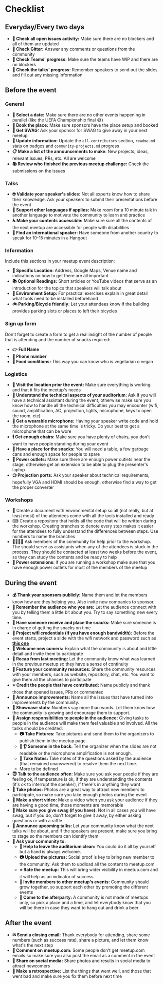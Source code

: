 # Checklist

## Everyday/Every two days

- **👀 Check all open issues activity:** Make sure there are no blockers and all of them are updated
- **🤳 Check Gitter:** Answer any comments or questions from the community
- **🤝 Check Teams' progress:** Make sure the teams have WIP and there are no blockers
- **👮 Check the talks' progress:** Remember speakers to send out the slides and fill out any missing information

## Before the event

### General

- **📆 Select a date:** Make sure there are no other events happening in parallel (like the UEFA Championship final 😅)
- **🏢 Book the place:** Make sure sponsors have the place setup and booked
- **🎁 Get SWAG:** Ask your sponsor for SWAG to give away in your next meetup
- **📝 Update information:** Update the `all-contributors` section, `readme.md` stats on badges and `community-projects.md` progress
- **📋 Make a list of the announcements to make:** New projects, ideas, relevant issues, PRs, etc. All are welcome
- **📚 Review who finished the previous meetup challenge:** Check the submissions on the issues

### Talks

- **🤓 Validate your speaker's slides:** Not all experts know how to share their knowledge. Ask your speakers to submit their presentations before the event
- **👄 Support other languages if applies:** Make room for a 10 minute talk in another language to motivate the community to learn and practice
- **♿️ Make your contents accessible:** Make sure sure all the contents of the next meetup are accessible for people with disabilities
- **🤵 Find an international speaker:** Have someone from another country to speak for 10-15 minutes in a Hangout
  
### Information

Include this sections in your meetup event description:

- **🏢 Specific Location:** Address, Google Maps, Venue name and indications on how to get there are all important
- **📚 Optional Readings:** Short articles or YouTube videos that serve as an introduction for the topics that speakers will talk about
- **💾 Environment Setup:** For practical exercises explain in great detail what tools need to be installed beforehand
- **🚲 Parking/Bicycle friendly:** Let your attendees know if the building provides parking slots or places to left their bicycles

### Sign up form

Don't forget to create a form to get a real insight of the number of people that is attending and the number of snacks required:

- **👉 Full Name**
- **📱 Phone number**
- **🍎 Food conditions:** This way you can know who is vegetarian o vegan

### Logistics

- **🏢 Visit the location prior the event:** Make sure everything is working and that it fits the meetup's needs
- **🔧 Understand the technical aspects of your auditorium:** Ask if you will have a technical assistant during the event, otherwise make sure you know how to handle all the technical difficulties you may encounter (wifi, sound, amplification, AC, projection, lights, microphone, keys to open the room, etc)
- **🎤 Get a wearable microphone:** Having your speaker write code and hold the microphone at the same time is tricky. Do your best to get a microphone that can be wore
- **🕴 Get enough chairs:** Make sure you have plenty of chairs, you don't want to have people standing during your event
- **🍪 Have a place for the snacks:** You will need a table, a few garbage cans and enough space for people to spare
- **🔌 Power outlets:** Make sure there are enough power outlets near the stage, otherwise get an extension to be able to plug the presenter's laptop
- **📺 Projection ports:** Ask your speaker about technical requirements, hopefully VGA and HDMI should be enough, otherwise find a way to get the proper converter

### Workshops

- 📁 Create a document with environmental setup so all (not really, but at least most) of the attendees come with all the tools installed and ready
- ⌨ Create a repository that holds all the code that will be written during the workshop. Creating branches to denote every step makes it easier for the attendees to fully understand the differences between steps. Use numbers to name the branches
- 👨‍👩‍👧‍👦 Ask members of the community for help prior to the workshop. The should serve as assistants when any of the attendees is stuck in the process. They should be contacted at least two weeks before the event, so they can study the contents and be ready to help
- **🔌 Power extensions:** If you are running a workshop make sure that you have enough power outlets for most of the members of the meetup

## During the event

- **💰 Thank your sponsors publicly:** Name them and let the members know how are they helping you. Also invite new companies to sponsor.
- **👦 Remember the audience who you are:** Let the audience connect with you by telling them a little bit about you. Try to say something new every time.
- **🍪 Have someone receive and place the snacks:** Make sure someone is in charge of getting the snacks on time
- **🔑 Project wifi credentials (if you have enough bandwidth):** Before the event starts, project a slide with the wifi network and password such as **[this one](http://slides.com/jdjuan/angular-medellin#/)**
- **🐣 Welcome new comers:** Explain what the community is about and little detail and invite them to participate
- **💭 Recap from last meeting:** Let the community know what was learned in the previous meetup so they have a sense of continuity
- **🔨 Feature your community resources:** Share the community resources with your members, such as website, repository, chat, etc. You want to give them all the chances to participate
- **⭐ Credit the people that have contributed:** Name publicly and thank those that opened issues, PRs or commented
- **📢 Announce improvements:** Name all the issues that have turned into improvements by the community.
- **📢 Showcase stats:** Numbers say more than words. Let them know how the community is growing and encourage them to support.
- **🙋 Assign responsibilities to people in the audience:** Giving tasks to people in the audience will make them feel valuable and involved. All the tasks should be credited:
    - **📷 Take Pictures:** Take pictures and send them to the organizers to publish them in the meetup page.
    - **👀 👂 Someone in the back:** Tell the organizer when the slides are not readable or the microphone amplification is not enough.
    - **💬 Take Notes:** Take notes of the questions asked by the audience (that remained unanswered) to resolve them the next time.
    - More to be defined
- **😇 Talk to the audience often:** Make sure you ask your people if they are feeling ok, if temperature is ok, if they are understanding the contents (it's ok to interrupt the speaker), if there's in anything they want
- **🤳 Take photos:** Photos are a great way to attract new members to participate, so make sure you take enough photos during the event
- **🎥 Make a short video:** Make a video when you ask your audience if they are having a good time, those moments are memorable
- **🎁 Make sure you give swag (if you have):** Not in all cases you will have swag, but if you do, don't forget to give it away, by either asking questions or with a raffle
- **📢 Announce upcoming talks:** Let your community know what the next talks will be about, and if the speakers are present, make sure you bring to stage so the members can identify them
- **🕺 Ask your community to:**
    - **🕺 Help to leave the auditorium clean:** You could do it all by yourself but a hand is always welcome.
    - **📷 Upload the pictures:** Social proof is key to bring new member to the community. Ask them to updload all the content to meetup.com
    - **⭐ Rate the meetup:** This will bring wider visibility in meetup.com and it will help as an indicator of success
    - **🕺 Invite members to other meetup's events:** Community should grow together, so support each other by promoting the different events
    - **🎉 Come to the afterparty:** A community is not made of meetups only, so pick a place and a time, and let everybody know that you will be there in case they want to hang out and drink a beer

## After the event

- **✉ Send a closing email:** Thank everybody for attending, share some numbers (such as success rate), share a picture, and let them know what's the next step
- **📲 Comment on meetup.com:** Some people don't get meetup.com emails so make sure you also post the email as a comment in the event
- **📱 Share on social media:** Share photos and results in social media to attract newcomers
- **📇 Make a retrospective:** List the things that went well, and those that went bad and make sure you fix them before next time
